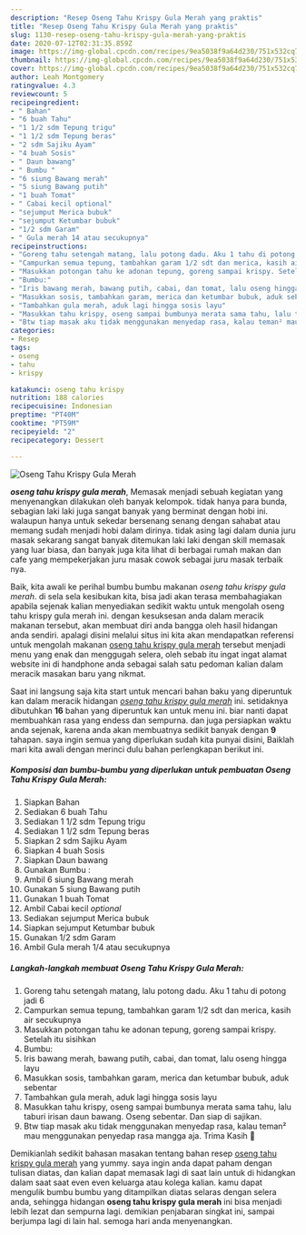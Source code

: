 ```yaml
---
description: "Resep Oseng Tahu Krispy Gula Merah yang praktis"
title: "Resep Oseng Tahu Krispy Gula Merah yang praktis"
slug: 1130-resep-oseng-tahu-krispy-gula-merah-yang-praktis
date: 2020-07-12T02:31:35.859Z
image: https://img-global.cpcdn.com/recipes/9ea5038f9a64d230/751x532cq70/oseng-tahu-krispy-gula-merah-foto-resep-utama.jpg
thumbnail: https://img-global.cpcdn.com/recipes/9ea5038f9a64d230/751x532cq70/oseng-tahu-krispy-gula-merah-foto-resep-utama.jpg
cover: https://img-global.cpcdn.com/recipes/9ea5038f9a64d230/751x532cq70/oseng-tahu-krispy-gula-merah-foto-resep-utama.jpg
author: Leah Montgomery
ratingvalue: 4.3
reviewcount: 5
recipeingredient:
- " Bahan"
- "6 buah Tahu"
- "1 1/2 sdm Tepung trigu"
- "1 1/2 sdm Tepung beras"
- "2 sdm Sajiku Ayam"
- "4 buah Sosis"
- " Daun bawang"
- " Bumbu "
- "6 siung Bawang merah"
- "5 siung Bawang putih"
- "1 buah Tomat"
- " Cabai kecil optional"
- "sejumput Merica bubuk"
- "sejumput Ketumbar bubuk"
- "1/2 sdm Garam"
- " Gula merah 14 atau secukupnya"
recipeinstructions:
- "Goreng tahu setengah matang, lalu potong dadu. Aku 1 tahu di potong jadi 6"
- "Campurkan semua tepung, tambahkan garam 1/2 sdt dan merica, kasih air secukupnya"
- "Masukkan potongan tahu ke adonan tepung, goreng sampai krispy. Setelah itu sisihkan"
- "Bumbu:"
- "Iris bawang merah, bawang putih, cabai, dan tomat, lalu oseng hingga layu"
- "Masukkan sosis, tambahkan garam, merica dan ketumbar bubuk, aduk sebentar"
- "Tambahkan gula merah, aduk lagi hingga sosis layu"
- "Masukkan tahu krispy, oseng sampai bumbunya merata sama tahu, lalu taburi irisan daun bawang. Oseng sebentar. Dan siap di sajikan."
- "Btw tiap masak aku tidak menggunakan menyedap rasa, kalau teman² mau menggunakan penyedap rasa mangga aja. Trima Kasih 🤗"
categories:
- Resep
tags:
- oseng
- tahu
- krispy

katakunci: oseng tahu krispy 
nutrition: 188 calories
recipecuisine: Indonesian
preptime: "PT40M"
cooktime: "PT59M"
recipeyield: "2"
recipecategory: Dessert

---
```



![Oseng Tahu Krispy Gula Merah](https://img-global.cpcdn.com/recipes/9ea5038f9a64d230/751x532cq70/oseng-tahu-krispy-gula-merah-foto-resep-utama.jpg)

<b><i>oseng tahu krispy gula merah</i></b>, Memasak menjadi sebuah kegiatan yang menyenangkan dilakukan oleh banyak kelompok. tidak hanya para bunda, sebagian laki laki juga sangat banyak yang berminat dengan hobi ini. walaupun hanya untuk sekedar bersenang senang dengan sahabat atau memang sudah menjadi hobi dalam dirinya. tidak asing lagi dalam dunia juru masak sekarang sangat banyak ditemukan laki laki dengan skill memasak yang luar biasa, dan banyak juga kita lihat di berbagai rumah makan dan cafe yang mempekerjakan juru masak cowok sebagai juru masak terbaik nya.



Baik, kita awali ke perihal bumbu bumbu makanan <i>oseng tahu krispy gula merah</i>. di sela sela kesibukan kita, bisa jadi akan terasa membahagiakan apabila sejenak kalian menyediakan sedikit waktu untuk mengolah oseng tahu krispy gula merah ini. dengan kesuksesan anda dalam meracik makanan tersebut, akan membuat diri anda bangga oleh hasil hidangan anda sendiri. apalagi disini melalui situs ini kita akan mendapatkan referensi untuk mengolah makanan <u>oseng tahu krispy gula merah</u> tersebut menjadi menu yang enak dan menggugah selera, oleh sebab itu ingat ingat alamat website ini di handphone anda sebagai salah satu pedoman kalian dalam meracik masakan baru yang nikmat.


Saat ini langsung saja kita start untuk mencari bahan baku yang diperuntuk kan dalam meracik hidangan <u><i>oseng tahu krispy gula merah</i></u> ini. setidaknya dibutuhkan <b>16</b> bahan yang diperuntuk kan untuk menu ini. biar nanti dapat membuahkan rasa yang endess dan sempurna. dan juga persiapkan waktu anda sejenak, karena anda akan membuatnya sedikit banyak dengan <b>9</b> tahapan. saya ingin semua yang diperlukan sudah kita punyai disini, Baiklah mari kita awali dengan merinci dulu bahan perlengkapan berikut ini.

<!--inarticleads1-->

##### Komposisi dan bumbu-bumbu yang diperlukan untuk pembuatan Oseng Tahu Krispy Gula Merah:

1. Siapkan  Bahan
1. Sediakan 6 buah Tahu
1. Sediakan 1 1/2 sdm Tepung trigu
1. Sediakan 1 1/2 sdm Tepung beras
1. Siapkan 2 sdm Sajiku Ayam
1. Siapkan 4 buah Sosis
1. Siapkan  Daun bawang
1. Gunakan  Bumbu :
1. Ambil 6 siung Bawang merah
1. Gunakan 5 siung Bawang putih
1. Gunakan 1 buah Tomat
1. Ambil  Cabai kecil *optional*
1. Sediakan sejumput Merica bubuk
1. Siapkan sejumput Ketumbar bubuk
1. Gunakan 1/2 sdm Garam
1. Ambil  Gula merah 1/4 atau secukupnya




<!--inarticleads2-->

##### Langkah-langkah membuat Oseng Tahu Krispy Gula Merah:

1. Goreng tahu setengah matang, lalu potong dadu. Aku 1 tahu di potong jadi 6
1. Campurkan semua tepung, tambahkan garam 1/2 sdt dan merica, kasih air secukupnya
1. Masukkan potongan tahu ke adonan tepung, goreng sampai krispy. Setelah itu sisihkan
1. Bumbu:
1. Iris bawang merah, bawang putih, cabai, dan tomat, lalu oseng hingga layu
1. Masukkan sosis, tambahkan garam, merica dan ketumbar bubuk, aduk sebentar
1. Tambahkan gula merah, aduk lagi hingga sosis layu
1. Masukkan tahu krispy, oseng sampai bumbunya merata sama tahu, lalu taburi irisan daun bawang. Oseng sebentar. Dan siap di sajikan.
1. Btw tiap masak aku tidak menggunakan menyedap rasa, kalau teman² mau menggunakan penyedap rasa mangga aja. Trima Kasih 🤗




Demikianlah sedikit bahasan masakan tentang bahan resep <u>oseng tahu krispy gula merah</u> yang yummy. saya ingin anda dapat paham dengan tulisan diatas, dan kalian dapat memasak lagi di saat lain untuk di hidangkan dalam saat saat even even keluarga atau kolega kalian. kamu dapat mengulik bumbu bumbu yang ditampilkan diatas selaras dengan selera anda, sehingga hidangan <b>oseng tahu krispy gula merah</b> ini bisa menjadi lebih lezat dan sempurna lagi. demikian penjabaran singkat ini, sampai berjumpa lagi di lain hal. semoga hari anda menyenangkan.
